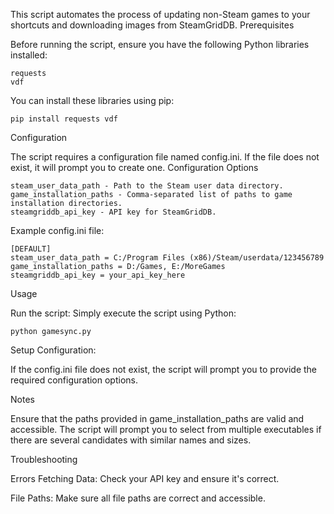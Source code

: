 
This script automates the process of updating non-Steam games to your shortcuts and downloading images from SteamGridDB.
Prerequisites

Before running the script, ensure you have the following Python libraries installed:
```
requests
vdf
```
You can install these libraries using pip:
```
pip install requests vdf
```
Configuration

The script requires a configuration file named config.ini. If the file does not exist, it will prompt you to create one.
Configuration Options

    steam_user_data_path - Path to the Steam user data directory.
    game_installation_paths - Comma-separated list of paths to game installation directories.
    steamgriddb_api_key - API key for SteamGridDB.

Example config.ini file:

```
[DEFAULT]
steam_user_data_path = C:/Program Files (x86)/Steam/userdata/123456789
game_installation_paths = D:/Games, E:/MoreGames
steamgriddb_api_key = your_api_key_here
```
Usage

Run the script: Simply execute the script using Python:

```
python gamesync.py
```
Setup Configuration: 

If the config.ini file does not exist, the script will prompt you to provide the required configuration options.


Notes

Ensure that the paths provided in game_installation_paths are valid and accessible.
The script will prompt you to select from multiple executables if there are several candidates with similar names and sizes.

Troubleshooting

Errors Fetching Data: Check your API key and ensure it's correct.

File Paths: Make sure all file paths are correct and accessible.
